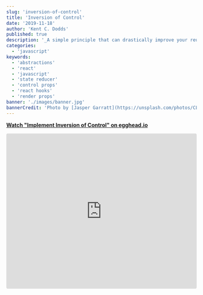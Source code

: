 ```yaml
---
slug: 'inversion-of-control'
title: 'Inversion of Control'
date: '2019-11-18'
author: 'Kent C. Dodds'
published: true
description: '_A simple principle that can drastically improve your reusable code._'
categories:
  - 'javascript'
keywords:
  - 'abstractions'
  - 'react'
  - 'javascript'
  - 'state reducer'
  - 'control props'
  - 'react hooks'
  - 'render props'
banner: './images/banner.jpg'
bannerCredit: 'Photo by [Jasper Garratt](https://unsplash.com/photos/CL96u03iK_Y)'
---
```


**[Watch "Implement Inversion of Control" on egghead.io](https://egghead.io/lessons/egghead-implement-inversion-of-control?pl=kent-s-blog-posts-as-screencasts-eefa540c&af=5236ad)**

<iframe
  src="https://egghead.io/lessons/egghead-implement-inversion-of-control/embed?pl=kent-s-blog-posts-as-screencasts-eefa540c&af=5236ad"
  style="width: 100%; height: 410px; border: none; border-radius: 4px;"
  allowfullscreen
/>

If you've ever built code that was used in more than one place before, then
you're likely familiar with this story:

1. You build a reusable bit of code (function, React component, or React hook,
   etc.) and share it (to co-workers or publish it as OSS).
2. Someone approaches you with a new use case that your code doesn't _quite_
   support, but could with a little tweak.
3. You add an argument/prop/option to your reusable code and associated logic
   for that use case to be supported.
4. Repeat steps 2 and 3 a few times (or many times 😬).
5. The reusable code is now a nightmare to use and maintain 😭

And what is it exactly that makes the code a nightmare to use and maintain?
There are a few things that can be the problem:

1. 😵 **Bundle size and/or performance:** There's just more code for devices to
   run and that can impact performance in negative ways. Sometimes it can be bad
   enough that people decide to not even investigate using your code at all
   because of these problems.
2. 😖 **Maintenance Overhead:** Before, your reusable code only had a few
   options and it was focused on doing one thing well, but now it can do a bunch
   of different things and you need documentation for those features. In
   addition, you'll get a lot of people asking you questions about how to use it
   for their specific use cases which may or may not map well to the use cases
   you've already added support for. You may even have two features that
   basically allow for the same thing, but slightly differently so you'll be
   answering questions about which is the better approach.
3. 🐛 **Implementation complexity:** It's _never_ "just an `if` statement." Each
   branch of logic in your code compounds with the existing branches of logic.
   In fact, there are situations where you could be supporting a combination of
   arguments/options/props that nobody is using, but you have to make sure to
   not break as you add new features because you don't know whether someone's
   using that combination or not.
4. 😕 **API complexity:** Each new argument/option/prop you add to your reusable
   code makes it harder for end users to use because you now have a huge
   README/docs site that documents all of the available features and people have
   to learn everything available to use them effectively. It's less of a joy to
   use because often the complexity of your API leaks into the app developer's
   code in a way that makes their code more complex as well.

So now everyone's sad about this. There's something to be said for shipping
being of paramount importance when we're developing apps. But I think it'd be
cool if we could be thoughtful of our abstractions (read
[AHA Programming](/blog/aha-programming)) _and_ get our apps shipped. If there's
something we could do to reduce the problems with reusable code while still
reaping the benefits of those abstractions.

## Enter: Inversion of Control

One of the principles that I've learned that's a really effective mechanism for
abstraction simplicity is "Inversion of Control." Here's what
[Wikipedia's Inversion of control page](https://en.wikipedia.org/wiki/Inversion_of_control)
says about it:

> ...in traditional programming, the custom code that expresses the purpose of
> the program calls into reusable libraries to take care of generic tasks, but
> with inversion of control, it is the framework that calls into the custom, or
> task-specific, code.

You can think of it as this: "Make your abstraction do less stuff, and make your
users do that instead." This may seem counter-intuitive because part of what
makes abstractions so great is that we can handle all the complex and repetitive
tasks within the abstraction so the rest of our code can be "simple", "neat", or
"clean". But as we've already experienced, traditional abstractions sometimes
don't work out like that.

## What is Inversion of Control in code?

First, here's a super contrived example:

```javascript
// let's pretend that Array.prototype.filter does not exist
function filter(array) {
  let newArray = []
  for (let index = 0; index < array.length; index++) {
    const element = array[index]
    if (element !== null && element !== undefined) {
      newArray[newArray.length] = element
    }
  }
  return newArray
}

// use case:

filter([0, 1, undefined, 2, null, 3, 'four', ''])
// [0, 1, 2, 3, 'four', '']
```

Now let's play out the typical "lifecycle of an abstraction" by throwing a bunch
of new related use cases at this abstraction and "thoughtlessly enhance" it to
support those new use cases:

```javascript
// let's pretend that Array.prototype.filter does not exist
function filter(
  array,
  {
    filterNull = true,
    filterUndefined = true,
    filterZero = false,
    filterEmptyString = false,
  } = {},
) {
  let newArray = []
  for (let index = 0; index < array.length; index++) {
    const element = array[index]
    if (
      (filterNull && element === null) ||
      (filterUndefined && element === undefined) ||
      (filterZero && element === 0) ||
      (filterEmptyString && element === '')
    ) {
      continue
    }

    newArray[newArray.length] = element
  }
  return newArray
}

filter([0, 1, undefined, 2, null, 3, 'four', ''])
// [0, 1, 2, 3, 'four', '']

filter([0, 1, undefined, 2, null, 3, 'four', ''], { filterNull: false })
// [0, 1, 2, null, 3, 'four', '']

filter([0, 1, undefined, 2, null, 3, 'four', ''], { filterUndefined: false })
// [0, 1, 2, undefined, 3, 'four', '']

filter([0, 1, undefined, 2, null, 3, 'four', ''], { filterZero: true })
// [1, 2, 3, 'four', '']

filter([0, 1, undefined, 2, null, 3, 'four', ''], { filterEmptyString: true })
// [0, 1, 2, 3, 'four']
```

Alright, so we literally only have six use cases that our app cares about, but
we actually support any combination of these features which is 25 (if I did my
math right).

And this is a pretty simple abstraction in general. I'm sure it could be
simplified. But often when you come back to an abstraction after the wheel of
time has spun on it for a while, you find that it could be drastically
simplified for the use cases that it's actually supporting. Unfortunately, as
soon as an abstraction supports something (like doing
`{filterZero: true, filterUndefined: false}`), we're afraid to remove that
functionality for fear of breaking an app developer using our abstraction.

We'll even write tests for use cases that we don't actually have, just because
our abstraction supports it and we "might" need to do that in the future. And
then when use cases are no longer needed, we don't remove support for them
because we just forget, we think we may need them in the future, or we're afraid
to touch the code.

Alright, so now, let's apply some thoughtful abstraction on this function and
apply inversion of control to support all these use cases:

```javascript
// let's pretend that Array.prototype.filter does not exist
function filter(array, filterFn) {
  let newArray = []
  for (let index = 0; index < array.length; index++) {
    const element = array[index]
    if (filterFn(element)) {
      newArray[newArray.length] = element
    }
  }
  return newArray
}

filter(
  [0, 1, undefined, 2, null, 3, 'four', ''],
  el => el !== null && el !== undefined,
)
// [0, 1, 2, 3, 'four', '']

filter([0, 1, undefined, 2, null, 3, 'four', ''], el => el !== undefined)
// [0, 1, 2, null, 3, 'four', '']

filter([0, 1, undefined, 2, null, 3, 'four', ''], el => el !== null)
// [0, 1, 2, undefined, 3, 'four', '']

filter(
  [0, 1, undefined, 2, null, 3, 'four', ''],
  el => el !== undefined && el !== null && el !== 0,
)
// [1, 2, 3, 'four', '']

filter(
  [0, 1, undefined, 2, null, 3, 'four', ''],
  el => el !== undefined && el !== null && el !== '',
)
// [0, 1, 2, 3, 'four']
```

Nice! That's _way_ simpler. What we've done is we inverted control! We changed
the responsibility of deciding which element gets in the new array from the
`filter` function to the one calling the `filter` function. Note that the
`filter` function itself is still a useful abstraction in its own right, but
it's much more capable.

But was the previous version of this abstraction all that bad? Maybe not. But
because we've inverted control, we can now support much more unique use cases:

```javascript
filter(
  [
    { name: 'dog', legs: 4, mammal: true },
    { name: 'dolphin', legs: 0, mammal: true },
    { name: 'eagle', legs: 2, mammal: false },
    { name: 'elephant', legs: 4, mammal: true },
    { name: 'robin', legs: 2, mammal: false },
    { name: 'cat', legs: 4, mammal: true },
    { name: 'salmon', legs: 0, mammal: false },
  ],
  animal => animal.legs === 0,
)
// [
//   {name: 'dolphin', legs: 0, mammal: true},
//   {name: 'salmon', legs: 0, mammal: false},
// ]
```

Imagine having to add support for this before inverting control? That'd just be
silly...

## A worse API?

One of the common complaints that I hear from people about control-inverted APIs
that I've built is: "Yeah, but now it's harder to use than before." Take this
example:

```javascript
// before
filter([0, 1, undefined, 2, null, 3, 'four', ''])

// after
filter(
  [0, 1, undefined, 2, null, 3, 'four', ''],
  el => el !== null && el !== undefined,
)
```

Yeah, one of those is clearly easier to use than the other. But here's the thing
about control-inverted APIs, you can use them to re-implement the former API and
it's typically pretty trivial to do so. For example:

```javascript
function filterWithOptions(
  array,
  {
    filterNull = true,
    filterUndefined = true,
    filterZero = false,
    filterEmptyString = false,
  } = {},
) {
  return filter(
    array,
    element =>
      !(
        (filterNull && element === null) ||
        (filterUndefined && element === undefined) ||
        (filterZero && element === 0) ||
        (filterEmptyString && element === '')
      ),
  )
}
```

Cool right!? So we can build abstractions on top of the control-inverted API
that give the simpler API that people are looking for. And what's more, if our
"simpler" API isn't sufficient for their use case, then they can use the same
building-blocks we used to build our higher-level API to accomplish their more
complex task. They don't need to ask us to add a new feature to
`filterWithOptions` and wait for that to be finished. They have the
building-blocks they need to get their stuff shipped themselves because we've
given them the tools to do so.

Oh, and just for fun:

```javascript
function filterByLegCount(array, legCount) {
  return filter(array, animal => animal.legs === legCount)
}

filterByLegCount(
  [
    { name: 'dog', legs: 4, mammal: true },
    { name: 'dolphin', legs: 0, mammal: true },
    { name: 'eagle', legs: 2, mammal: false },
    { name: 'elephant', legs: 4, mammal: true },
    { name: 'robin', legs: 2, mammal: false },
    { name: 'cat', legs: 4, mammal: true },
    { name: 'salmon', legs: 0, mammal: false },
  ],
  0,
)
// [
//   {name: 'dolphin', legs: 0, mammal: true},
//   {name: 'salmon', legs: 0, mammal: false},
// ]
```

You can compose this stuff however you'd like to address the common use cases
you have.

## Ok, but for real now?

So that works for the simple use case, but what good is this concept in the real
world? Well, you likely use inverted control APIs all the time without noticing.
For example, the _actual_ `Array.prototype.filter` function inverts control. As
does the `Array.prototype.map` function.

There's also patterns that you may be familiar with that are basically a form of
inversion of control.

My two favorite patterns for this are
["Compound Components"](/blog/compound-components-with-react-hooks) and
["State Reducers"](/blog/the-state-reducer-pattern). Here's a quick example of
how these patterns might be used.

### Compound Components

Let's say you want to build a `Menu` component that has a button for opening the
menu and a list of menu items to display when it's clicked. Then when an item is
selected, it will perform some action. A common approach to this kind of
component is to create props for each of these things:

```jsx
function App() {
  return (
    <Menu
      buttonContents={
        <>
          Actions <span aria-hidden>▾</span>
        </>
      }
      items={[
        { contents: 'Download', onSelect: () => alert('Download') },
        { contents: 'Create a Copy', onSelect: () => alert('Create a Copy') },
        { contents: 'Delete', onSelect: () => alert('Delete') },
      ]}
    />
  )
}
```

This allows us to customize a lot about our Menu item. But what if we wanted to
insert a line before the Delete menu item? Would we have to add an option to the
items objects? Like, I don't know: `precedeWithLine`? Yikes. Maybe we'd have a
special kind of menu item that's a `{contents: <hr />}`. I guess that would
work, but then we'd have to handle the case where no `onSelect` is provided. And
it's honestly an awkward API.

When you're thinking about how to create a nice API for people who are trying to
do things slightly differently, instead of reaching for `if` statements and
ternaries, consider the possibility of inverting control. In this case, what if
we just gave rendering responsibility to the user of our menu? Let's use one of
React's greatest strengths of composibility:

```jsx
function App() {
  return (
    <Menu>
      <MenuButton>
        Actions <span aria-hidden>▾</span>
      </MenuButton>
      <MenuList>
        <MenuItem onSelect={() => alert('Download')}>Download</MenuItem>
        <MenuItem onSelect={() => alert('Copy')}>Create a Copy</MenuItem>
        <MenuItem onSelect={() => alert('Delete')}>Delete</MenuItem>
      </MenuList>
    </Menu>
  )
}
```

The key thing to notice here is that there's no state visible to the user of the
components. The state is implicitly shared between these components. That's the
primary value of the compound components pattern. By using that capability,
we've given some rendering control over to the user of our components and now
adding an extra line in there (or anything else for that matter) is pretty
trivial and intuitive. No API docs to look up, and no extra features, code, or
tests to add. Big win for everyone.

You can read more about this pattern
[on my blog](/blog/compound-components-with-react-hooks). Hat tip to
[Ryan Florence](https://twitter.com/ryanflorence) who taught me this pattern.

### State Reducer

This is a pattern that I came up with to solve a problem of component logic
customization. You can read more about the specific situation in my blog post
["The State Reducer Pattern"](/blog/the-state-reducer-pattern), but the basic
gist is I had an input search/typeahead/autocomplete library called `Downshift`
and someone was building a multiple selection version of the component, so they
wanted the menu to remain open even after an element was selected.

In `Downshift` we had logic that said it should close when a selection is made.
The person needing the feature suggested adding a prop called
`closeOnSelection`. I pushed back on that because I've been down this
[apropcalypse](https://twitter.com/gurlcode/status/1002110517094371328) road
before and I wanted to avoid that.

So instead, I came up with an API for folks to control how the state change
happened. Think of a state reducer as a function which gets called any time the
state of a component changes and gives the app developer a chance to modify the
state change that's about to take place.

Here's an example of what you would do if you wanted to make Downshift not close
the menu after the user selects an item:

```javascript
function stateReducer(state, changes) {
  switch (changes.type) {
    case Downshift.stateChangeTypes.keyDownEnter:
    case Downshift.stateChangeTypes.clickItem:
      return {
        ...changes,
        // we're fine with any changes Downshift wants to make
        // except we're going to leave isOpen and highlightedIndex as-is.
        isOpen: state.isOpen,
        highlightedIndex: state.highlightedIndex,
      }
    default:
      return changes
  }
}

// then when you render the component
// <Downshift stateReducer={stateReducer} {...restOfTheProps} />
```

Once we added this prop, we got WAY fewer requests for customization of the
component. It became WAY more capable and a lot simpler for people to make it do
whatever they wanted to do.

### Render Props

Just giving a quick shout-out to the
[render props](https://reactjs.org/docs/render-props.html) pattern which is a
perfect example of inversion of control, but we don't need them as often
anymore, so I'm not going to talk about them.

[Read why we don't need Render Props as much anymore](/blog/react-hooks-whats-going-to-happen-to-render-props)

## A word of caution

Inversion of control is a fantastic way to side-step the issue of making an
incorrect assumption about the future use cases of our reusable code. But before
you go, I just want to give you some advice. Let's go back to our contrived
example really quick:

```javascript
// let's pretend that Array.prototype.filter does not exist
function filter(array) {
  let newArray = []
  for (let index = 0; index < array.length; index++) {
    const element = array[index]
    if (element !== null && element !== undefined) {
      newArray[newArray.length] = element
    }
  }
  return newArray
}

// use case:

filter([0, 1, undefined, 2, null, 3, 'four', ''])
// [0, 1, 2, 3, 'four', '']
```

What if that's all we ever needed `filter` to do and we never ran into a
situation where we needed to filter on anything but `null` and `undefined`? In
that case, adding inversion of control for a single use case would just make the
code more complicated and not provide much value.

As with all abstraction, please be thoughtful about it and apply the principle
of [AHA Programming](/blog/aha-programming) and avoid hasty abstractions!

## Conclusion

I hope this is helpful to you. I've shown you a few patterns in the React
community that take advantage of the Inversion of Control concept. There are
more out there, and the concept applies to more than just React (as we saw with
the `filter` example). Next time you find yourself adding another `if` statement
to the `coreBusinessLogic` function of your app, consider how you can invert
control and move the logic to where it's being used (or if it's being used in
multiple places, then you can build a more custom-made abstraction for that
specific use case).

If you'd like to play around with the example in this blog post, feel free:

[![Edit Inversion of Control](https://codesandbox.io/static/img/play-codesandbox.svg)](https://codesandbox.io/s/inversion-of-control-qunm8?fontsize=14&hidenavigation=1&theme=dark)

Good luck!

P.S. If you liked this blog post, then you'll probably like this talk:

https://www.youtube.com/watch?v=AiJ8tRRH0f8&list=PLV5CVI1eNcJgNqzNwcs4UKrlJdhfDjshf
